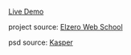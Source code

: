 
[Live Demo](https://hassanelnaggar99.github.io/HTML-And-CSS-Template-Two)

project source:
  [Elzero Web School](https://www.youtube.com/playlist?list=PLDoPjvoNmBAy1l-2A21ng3gxEyocruT0t)

psd source:
  [Kasper](https://www.graphberry.com/item/kasper-one-page-psd-template)
 
